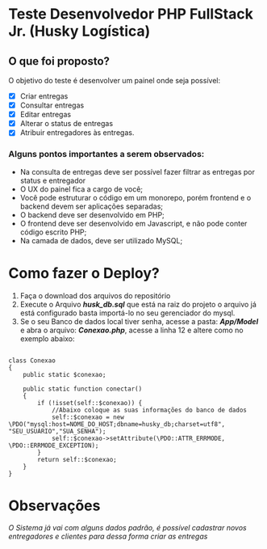 # Teste Desenvolvedor PHP FullStack Jr. (Husky Logística)
## O que foi proposto?
O objetivo do teste é desenvolver um painel onde seja possível:
- [x] Criar entregas
- [x] Consultar entregas
- [x] Editar entregas
- [x] Alterar o status de entregas
- [x] Atribuir entregadores às entregas.
### Alguns pontos importantes a serem observados:
- Na consulta de entregas deve ser possível fazer filtrar as entregas por status e
entregador
- O UX do painel fica a cargo de você;
- Você pode estruturar o código em um monorepo, porém frontend e o backend
devem ser aplicações separadas;
- O backend deve ser desenvolvido em PHP;
- O frontend deve ser desenvolvido em Javascript, e não pode conter código
escrito PHP;
- Na camada de dados, deve ser utilizado MySQL;

# Como fazer o Deploy?
1. Faça o download dos arquivos do repositório
2. Execute o Arquivo ***husk_db.sql*** que está na raiz do projeto o arquivo já está configurado basta importá-lo no seu gerenciador do mysql.
3. Se o seu Banco de dados local tiver senha, acesse a pasta: ***App/Model*** e abra o arquivo: ***Conexao.php***, acesse a linha 12 e altere como no exemplo abaixo:

``` namespace App\Model;

class Conexao
{
    public static $conexao;
        
    public static function conectar()
    {
        if (!isset(self::$conexao)) {
            //Abaixo coloque as suas informações do banco de dados
            self::$conexao = new \PDO("mysql:host=NOME_DO_HOST;dbname=husky_db;charset=utf8", "SEU_USUÁRIO","SUA_SENHA");
            self::$conexao->setAttribute(\PDO::ATTR_ERRMODE, \PDO::ERRMODE_EXCEPTION);
        }
        return self::$conexao;
    }
}
```
# Observações
*O Sistema já vai com alguns dados padrão, é possível cadastrar novos entregadores e clientes para dessa forma criar as entregas*
